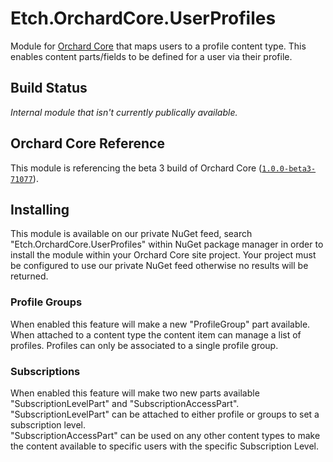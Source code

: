 # Etch.OrchardCore.UserProfiles

Module for [Orchard Core](https://github.com/OrchardCMS/OrchardCore) that maps users to a profile content type. This enables content parts/fields to be defined for a user via their profile.

## Build Status

_Internal module that isn't currently publically available._

## Orchard Core Reference

This module is referencing the beta 3 build of Orchard Core ([`1.0.0-beta3-71077`](https://www.nuget.org/packages/OrchardCore.Module.Targets/1.0.0-beta3-71077)).

## Installing

This module is available on our private NuGet feed, search "Etch.OrchardCore.UserProfiles" within NuGet package manager in order to install the module within your Orchard Core site project. Your project must be configured to use our private NuGet feed otherwise no results will be returned.

### Profile Groups

When enabled this feature will make a new "ProfileGroup" part available. When attached to a content type the content item can manage a list of profiles. Profiles can only be associated to a single profile group.

### Subscriptions

When enabled this feature will make two new parts available "SubscriptionLevelPart" and "SubscriptionAccessPart".   
"SubscriptionLevelPart" can be attached to either profile or groups to set a subscription level.   
"SubscriptionAccessPart" can be used on any other content types to make the content available to specific users with the specific Subscription Level.

